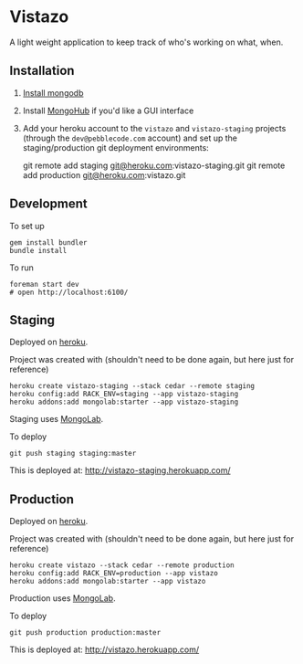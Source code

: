 # Vistazo

A light weight application to keep track of who's working on what, when.


## Installation

1. [Install mongodb](http://www.mongodb.org/display/DOCS/Quickstart+OS+X)
1. Install [MongoHub](http://mongohub.todayclose.com/) if you'd like a GUI interface
1. Add your heroku account to the `vistazo` and `vistazo-staging` projects (through the `dev@pebblecode.com` account) and set up the staging/production git deployment environments:

    git remote add staging git@heroku.com:vistazo-staging.git
    git remote add production git@heroku.com:vistazo.git

## Development

To set up

    gem install bundler
    bundle install

To run

    foreman start dev
    # open http://localhost:6100/


## Staging

Deployed on [heroku](http://www.heroku.com/).

Project was created with (shouldn't need to be done again, but here just for reference)

    heroku create vistazo-staging --stack cedar --remote staging
    heroku config:add RACK_ENV=staging --app vistazo-staging
    heroku addons:add mongolab:starter --app vistazo-staging

Staging uses [MongoLab](http://devcenter.heroku.com/articles/mongolab).

To deploy

    git push staging staging:master

This is deployed at: http://vistazo-staging.herokuapp.com/


## Production

Deployed on [heroku](http://www.heroku.com/).

Project was created with (shouldn't need to be done again, but here just for reference)

    heroku create vistazo --stack cedar --remote production
    heroku config:add RACK_ENV=production --app vistazo
    heroku addons:add mongolab:starter --app vistazo
    
Production uses [MongoLab](http://devcenter.heroku.com/articles/mongolab).

To deploy

    git push production production:master

This is deployed at: http://vistazo.herokuapp.com/